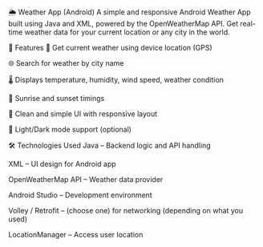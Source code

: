 🌦️ Weather App (Android)
A simple and responsive Android Weather App built using Java and XML, powered by the OpenWeatherMap API. Get real-time weather data for your current location or any city in the world.

🚀 Features
📍 Get current weather using device location (GPS)

🌐 Search for weather by city name

🌡️ Displays temperature, humidity, wind speed, weather condition

🌅 Sunrise and sunset timings

🎨 Clean and simple UI with responsive layout

🌙 Light/Dark mode support (optional)

🛠️ Technologies Used
Java – Backend logic and API handling

XML – UI design for Android app

OpenWeatherMap API – Weather data provider

Android Studio – Development environment

Volley / Retrofit – (choose one) for networking (depending on what you used)

LocationManager – Access user location

